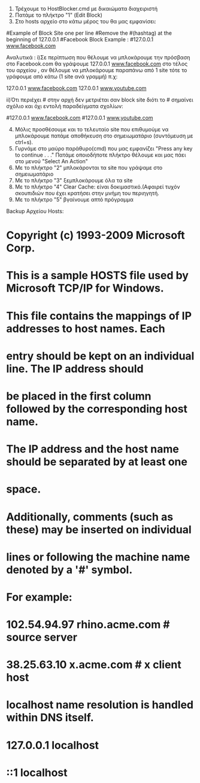 1. Τρέχουμε το HostBlocker.cmd με δικαιώματα διαχειριστή
2. Πατάμε το πλήκτρο "1" (Edit Block)
3. Στο hosts αρχείο στο κάτω μέρος του θα μας εμφανίσει: 

#Example of Block Site one per line
#Remove the #(hashtag) at the beginning of 127.0.0.1
#Facebook Block Example :
#127.0.0.1 www.facebook.com

Αναλυτικά :
i)Σε περίπτωση που θέλουμε να μπλοκάρουμε την πρόσβαση στο Facebook.com
θα γράψουμε 127.0.0.1 www.facebook.com
στο τέλος του αρχείου , αν θέλουμε να μπλοκάρουμε παραπάνω από 1 site τότε το γράφουμε από κάτω (1 site ανά γραμμή)
π.χ:

127.0.0.1 www.facebook.com
127.0.0.1 www.youtube.com

ii)Ότι περιέχει # στην αρχή δεν μετριέται σαν block site διότι το # σημαίνει σχόλιο και όχι εντολή
παραδείγματα σχολίων:

#127.0.0.1 www.facebook.com
#127.0.0.1 www.youtube.com

4. Μόλις προσθέσουμε και το τελευταίο site που επιθυμούμε να μπλοκάρουμε πατάμε αποθήκευση στο σημειωματάριο (συντόμευση με ctrl+s).
5. Γυρνάμε στο μαύρο παράθυρο(cmd) που μας εμφανίζει "Press any key to continue . . ."
Πατάμε οποιοδήποτε πλήκτρο θέλουμε και μας πάει στο μενού "Select An Action"
6. Με το πλήκτρο "2" μπλοκάρονται τα site που γράψαμε στο σημειωματάριο
7. Με το πλήκτρο "3" ξεμπλοκάρουμε όλα τα site
8. Με το πλήκτρο "4" Clear Cache: είναι δοκιμαστικό.(Αφαιρεί τυχόν σκουπιδιών που έχει κρατήσει στην μνήμη του περιηγητή.
9. Με το πλήκτρο "5" βγαίνουμε απτό πρόγραμμα




Backup Αρχείου Hosts:

# Copyright (c) 1993-2009 Microsoft Corp.
#
# This is a sample HOSTS file used by Microsoft TCP/IP for Windows.
#
# This file contains the mappings of IP addresses to host names. Each
# entry should be kept on an individual line. The IP address should
# be placed in the first column followed by the corresponding host name.
# The IP address and the host name should be separated by at least one
# space.
#
# Additionally, comments (such as these) may be inserted on individual
# lines or following the machine name denoted by a '#' symbol.
#
# For example:
#
#      102.54.94.97     rhino.acme.com          # source server
#       38.25.63.10     x.acme.com              # x client host

# localhost name resolution is handled within DNS itself.
#	127.0.0.1       localhost
#	::1             localhost
